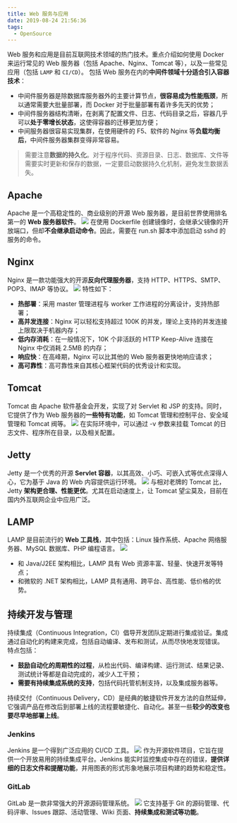 ```yaml
---
title: Web 服务与应用
date: 2019-08-24 21:56:36
tags:
  - OpenSource
---
```

Web 服务和应用是目前互联网技术领域的热门技术。重点介绍如何使用 Docker 来运行常见的 Web 服务器（包括 Apache、Nginx、Tomcat 等），以及一些常见应用（包括 `LAMP` 和 `CI/CD`）。
包括 Web 服务在内的**中间件领域十分适合引入容器技术**：
- 中间件服务器是除数据库服务器外的主要计算节点，**很容易成为性能瓶颈**，所以通常需要大批量部署，而 Docker 对于批量部署有着许多先天的优势；
- 中间件服务器结构清晰，在剥离了配置文件、日志、代码目录之后，容器几乎可以**处于零增长状态**，这使得容器的迁移更加方便；
- 中间服务器很容易实现集群，在使用硬件的 F5、软件的 Nginx 等**负载均衡后**，中间件服务器集群变得非常容易。

> 需要注意**数据的持久化**。对于程序代码、资源目录、日志、数据库、文件等需要实时更新和保存的数据，一定要启动数据持久化机制，避免发生数据丢失。
## Apache
Apache 是一个高稳定性的、商业级别的开源 Web 服务器，是目前世界使用排名第一的 **Web 服务器软件**。
![](https://raw.githubusercontent.com/snlndod/mPOST/master/OpenSource/01/01.jpg)
在使用 Dockerfile 创建镜像时，会继承父镜像的开放端口，但却**不会继承启动命令**。因此，需要在 run.sh 脚本中添加启动 sshd 的服务的命令。
<!--more-->
## Nginx
Nginx 是一款功能强大的开源**反向代理服务器**，支持 HTTP、HTTPS、SMTP、POP3、IMAP 等协议。
![](https://raw.githubusercontent.com/snlndod/mPOST/master/OpenSource/01/02.jpg)
特性如下：
- **热部署**：采用 master 管理进程与 worker 工作进程的分离设计，支持热部署；
- **高并发连接**：Nginx 可以轻松支持超过 100K 的并发，理论上支持的并发连接上限取决于机器内存；
- **低内存消耗**：在一般情况下，10K 个非活跃的 HTTP Keep-Alive 连接在 Nginx 中仅消耗 2.5MB 的内存；
- **响应快**：在高峰期，Nginx 可以比其他的 Web 服务器更快地响应请求；
- **高可靠性**：高可靠性来自其核心框架代码的优秀设计和实现。

## Tomcat
Tomcat 由 Apache 软件基金会开发，实现了对 Servlet 和 JSP 的支持。同时，它提供了作为 Web 服务器的**一些特有功能**，如 Tomcat 管理和控制平台、安全域管理和 Tomcat 阀等。
![](https://raw.githubusercontent.com/snlndod/mPOST/master/OpenSource/01/03.jpg)
在实际环境中，可以通过 -v 参数来挂载 Tomcat 的日志文件、程序所在目录，以及相关配置。
## Jetty
Jetty 是一个优秀的开源 **Servlet 容器**，以其高效、小巧、可嵌入式等优点深得人心，它为基于 Java 的 Web 内容提供运行环境。
![](https://raw.githubusercontent.com/snlndod/mPOST/master/OpenSource/01/04.jpg)
与相对老牌的 Tomcat 比，Jetty **架构更合理、性能更优**。尤其在启动速度上，让 Tomcat 望尘莫及，目前在国内外互联网企业中应用广泛。
## LAMP
LAMP 是目前流行的 **Web 工具栈**，其中包括：Linux 操作系统、Apache 网络服务器、MySQL 数据库、PHP 编程语言。
![](https://raw.githubusercontent.com/snlndod/mPOST/master/OpenSource/01/05.jpg)
- 和 Java/J2EE 架构相比，LAMP 具有 Web 资源丰富、轻量、快速开发等特点；
- 和微软的 .NET 架构相比，LAMP 具有通用、跨平台、高性能、低价格的优势。

## 持续开发与管理
持续集成（Continuous Integration，CI）倡导开发团队定期进行集成验证。集成通过自动化的构建来完成，包括自动编译、发布和测试，从而尽快地发现错误。
特点包括：
- **鼓励自动化的周期性的过程**，从检出代码、编译构建、运行测试、结果记录、测试统计等都是自动完成的，减少人工干预；
- **需要有持续集成系统的支持**，包括代码托管机制支持，以及集成服务器等。

持续交付（Continuous Delivery，CD）是经典的敏捷软件开发方法的自然延伸，它强调产品在修改后到部署上线的流程要敏捷化、自动化。甚至一些**较少的改变也要尽早地部署上线**。
### Jenkins
Jenkins 是一个得到广泛应用的 CI/CD 工具。
![](https://raw.githubusercontent.com/snlndod/mPOST/master/OpenSource/01/06.jpg)
作为开源软件项目，它旨在提供一个开放易用的持续集成平台。Jenkins 能实时监控集成中存在的错误，**提供详细的日志文件和提醒功能**，并用图表的形式形象地展示项目构建的趋势和稳定性。
### GitLab
GitLab 是一款非常强大的开源源码管理系统。
![](https://raw.githubusercontent.com/snlndod/mPOST/master/OpenSource/01/07.jpg)
它支持基于 Git 的源码管理、代码评审、Issues 跟踪、活动管理、Wiki 页面、**持续集成和测试等功能**。
